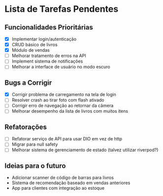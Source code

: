 # Lista de Tarefas Pendentes

## Funcionalidades Prioritárias
- [x] Implementar login/autenticação
- [x] CRUD básico de livros
- [x] Módulo de vendas
- [ ] Melhorar tratamento de erros na API
- [ ] Implement sistema de notificações
- [ ] Melhorar a interface de usuário no modo escuro

## Bugs a Corrigir
- [x] Corrigir problema de carregamento na tela de login
- [ ] Resolver crash ao tirar foto com flash ativado
- [ ] Corrigir erro de navegação ao retornar da câmera
- [ ] Melhorar desempenho da lista de livros com muitos itens

## Refatorações
- [ ] Refatorar serviço de API para usar DIO em vez de http
- [ ] Migrar para null safety
- [ ] Melhorar sistema de gerenciamento de estado (talvez utilizar riverpod?)

## Ideias para o futuro
- Adicionar scanner de código de barras para livros
- Sistema de recomendação baseado em vendas anteriores
- App para clientes com integração ao estoque 